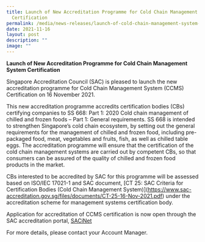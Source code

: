 ```yaml
---
title: Launch of New Accreditation Programme for Cold Chain Management System
  Certification
permalink: /media/news-releases/launch-of-cold-chain-management-system-certification/
date: 2021-11-16
layout: post
description: ""
image: ""
---
```

**Launch of New Accreditation Programme for Cold Chain Management System Certification**

Singapore Accreditation Council (SAC) is pleased to launch the new accreditation programme for Cold Chain Management System (CCMS) Certification on 16 November 2021. 

This new accreditation programme accredits certification bodies (CBs) certifying companies to SS 668: Part 1: 2020 Cold chain management of chilled and frozen foods – Part 1: General requirements. SS 668 is intended to strengthen Singapore’s cold chain ecosystem, by setting out the general requirements for the management of chilled and frozen food, including pre-packaged food, meat, vegetables and fruits, fish, as well as chilled table eggs. The accreditation programme will ensure that the certification of the cold chain management systems are carried out by competent CBs, so that consumers can be assured of the quality of chilled and frozen food products in the market.

CBs interested to be accredited by SAC for this programme will be assessed based on ISO/IEC 17021-1 and SAC document, [CT 25: SAC Criteria for Certification Bodies (Cold Chain Management System)\](https://www.sac-accreditation.gov.sg/files/documents/CT-25-16-Nov-2021.pdf) under the accreditation scheme for management systems certification body.

Application for accreditation of CCMS certification is now open through the SAC accreditation portal, [SACiNet](https://sacinet2.enterprisesg.gov.sg)

For more details, please contact your Account Manager.